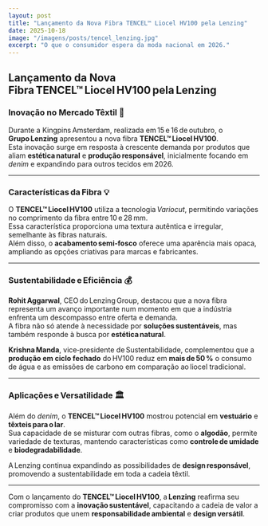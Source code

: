 ```yaml
---
layout: post
title: "Lançamento da Nova Fibra TENCEL™ Liocel HV100 pela Lenzing"
date: 2025-10-18
image: "/imagens/posts/tencel_lenzing.jpg"
excerpt: "O que o consumidor espera da moda nacional em 2026."
---
```


## Lançamento da Nova Fibra TENCEL™ Liocel HV100 pela Lenzing

### Inovação no Mercado Têxtil 🌱

Durante a Kingpins Amsterdam, realizada em 15 e 16 de outubro, o **Grupo Lenzing** apresentou a nova fibra **TENCEL™ Liocel HV100**.  
Esta inovação surge em resposta à crescente demanda por produtos que aliam **estética natural** e **produção responsável**, inicialmente focando em *denim* e expandindo para outros tecidos em 2026.

---

### Características da Fibra 💡

O **TENCEL™ Liocel HV100** utiliza a tecnologia *Variocut*, permitindo variações no comprimento da fibra entre 10 e 28 mm.  
Essa característica proporciona uma textura autêntica e irregular, semelhante às fibras naturais.  
Além disso, o **acabamento semi‑fosco** oferece uma aparência mais opaca, ampliando as opções criativas para marcas e fabricantes.

---

### Sustentabilidade e Eficiência 💰

**Rohit Aggarwal**, CEO do Lenzing Group, destacou que a nova fibra representa um avanço importante num momento em que a indústria enfrenta um descompasso entre oferta e demanda.  
A fibra não só atende à necessidade por **soluções sustentáveis**, mas também responde à busca por **estética natural**.  

**Krishna Manda**, vice‑presidente de Sustentabilidade, complementou que a **produção em ciclo fechado** do HV100 reduz em **mais de 50 %** o consumo de água e as emissões de carbono em comparação ao liocel tradicional.

---

### Aplicações e Versatilidade 🏛️

Além do *denim*, o **TENCEL™ Liocel HV100** mostrou potencial em **vestuário** e **têxteis para o lar**.  
Sua capacidade de se misturar com outras fibras, como o **algodão**, permite variedade de texturas, mantendo características como **controle de umidade** e **biodegradabilidade**.  

A Lenzing continua expandindo as possibilidades de **design responsável**, promovendo a sustentabilidade em toda a cadeia têxtil.

---

Com o lançamento do **TENCEL™ Liocel HV100**, a **Lenzing** reafirma seu compromisso com a **inovação sustentável**, capacitando a cadeia de valor a criar produtos que unem **responsabilidade ambiental** e **design versátil**.